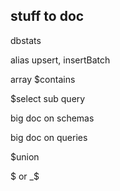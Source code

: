 stuff to doc
---

dbstats

alias upsert, insertBatch

array $contains

$select sub query

big doc on schemas

big doc on queries

$union


$ or _$